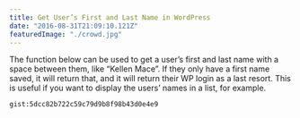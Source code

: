 ```yaml
---
title: Get User’s First and Last Name in WordPress
date: "2016-08-31T21:09:10.121Z"
featuredImage: "./crowd.jpg"
---
```


The function below can be used to get a user’s first and last name with a space between them, like “Kellen Mace”. If they only have a first name saved, it will return that, and it will return their WP login as a last resort. This is useful if you want to display the users’ names in a list, for example.

`gist:5dcc82b722c59c79d9b8f98b43d0e4e9`
